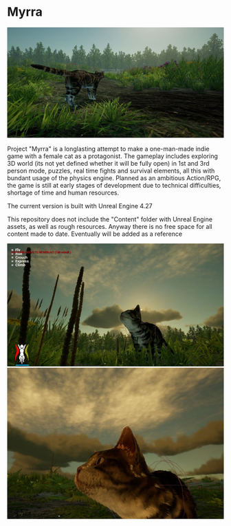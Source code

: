 # Myrra
 
![screenshot](https://github.com/Alakuloinen/Myrra/blob/main/myrra1.JPG)

Project "Myrra" is a longlasting attempt to make a one-man-made indie game with a female cat as a protagonist. 
The gameplay includes exploring 3D world (its not yet defined whether it will be fully open) in 1st and 3rd person mode,
puzzles, real time fights and survival elements, all this with bundant usage of the physics engine. 
Planned as an ambitious Action/RPG, the game is still at early stages of development due to technical difficulties, shortage of time and human resources.

The current version is built with Unreal Engine 4.27

This repository does not include the "Content" folder with Unreal Engine assets, as well as rough resources. Anyway there is no free space for all content made to date.
Eventually will be added as a reference

![screenshot](https://github.com/Alakuloinen/Myrra/blob/main/myrra2.JPG)
![screenshot](https://github.com/Alakuloinen/Myrra/blob/main/myrra3.JPG)
